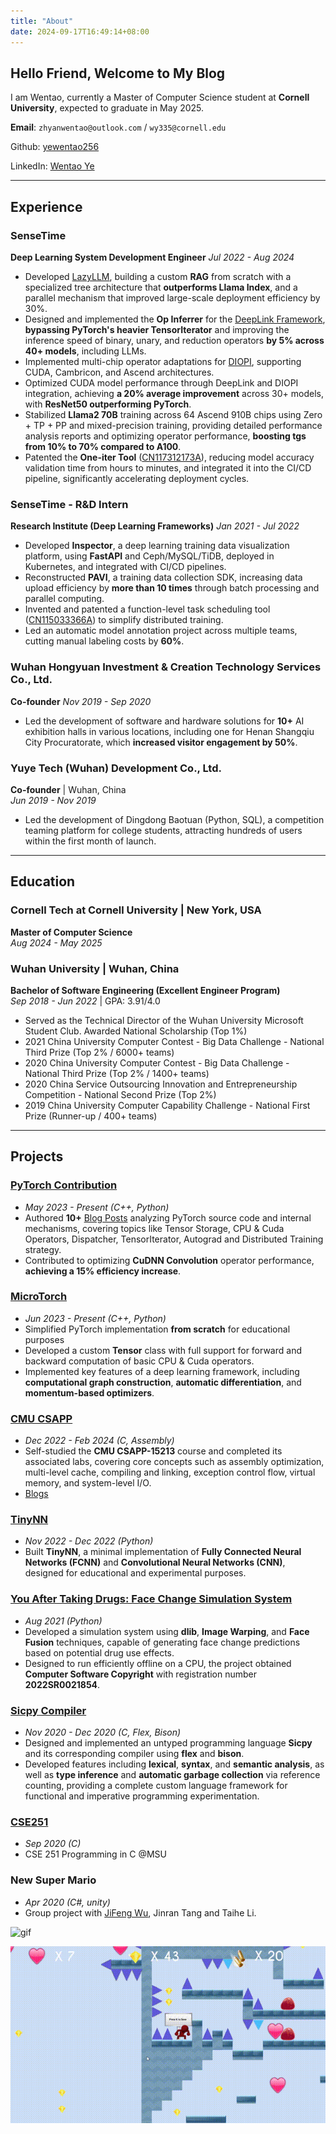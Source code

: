 ```yaml
---
title: "About"
date: 2024-09-17T16:49:14+08:00
---
```


## Hello Friend, Welcome to My Blog

I am Wentao, currently a Master of Computer Science student at **Cornell University**, expected to graduate in May 2025.

**Email**: `zhyanwentao@outlook.com` / `wy335@cornell.edu`

Github: [yewentao256](https://github.com/yewentao256)

LinkedIn: [Wentao Ye](https://www.linkedin.com/in/yewentao/)

---

## Experience

### **SenseTime**

**Deep Learning System Development Engineer**
*Jul 2022 - Aug 2024*

- Developed [LazyLLM](https://github.com/LazyAGI/LazyLLM/issues?q=author%3Ayewentao256+), building a custom **RAG** from scratch with a specialized tree architecture that **outperforms Llama Index**, and a parallel mechanism that improved large-scale deployment efficiency by 30%.
- Designed and implemented the **Op Inferrer** for the [DeepLink Framework](https://github.com/DeepLink-org/deeplink.framework/issues?q=author%3Ayewentao256+), **bypassing PyTorch's heavier TensorIterator** and improving the inference speed of binary, unary, and reduction operators **by 5% across 40+ models**, including LLMs.
- Implemented multi-chip operator adaptations for [DIOPI](https://github.com/DeepLink-org/DIOPI/issues?q=author%3Ayewentao256+), supporting CUDA, Cambricon, and Ascend architectures.
- Optimized CUDA model performance through DeepLink and DIOPI integration, achieving **a 20% average improvement** across 30+ models, with **ResNet50 outperforming PyTorch**.
- Stabilized **Llama2 70B** training across 64 Ascend 910B chips using Zero + TP + PP and mixed-precision training, providing detailed performance analysis reports and optimizing operator performance, **boosting tgs from 10% to 70% compared to A100**.
- Patented the **One-iter Tool** ([CN117312173A](https://patents.google.com/patent/CN117312173A/en?oq=CN117312173A)), reducing model accuracy validation time from hours to minutes, and integrated it into the CI/CD pipeline, significantly accelerating deployment cycles.

### **SenseTime - R&D Intern**

**Research Institute (Deep Learning Frameworks)**
*Jan 2021 - Jul 2022*

- Developed **Inspector**, a deep learning training data visualization platform, using **FastAPI** and Ceph/MySQL/TiDB, deployed in Kubernetes, and integrated with CI/CD pipelines.
- Reconstructed **PAVI**, a training data collection SDK, increasing data upload efficiency by **more than 10 times** through batch processing and parallel computing.
- Invented and patented a function-level task scheduling tool ([CN115033366A](https://patents.google.com/patent/CN115033366A/en)) to simplify distributed training.
- Led an automatic model annotation project across multiple teams, cutting manual labeling costs by **60%**.

### **Wuhan Hongyuan Investment & Creation Technology Services Co., Ltd.**

**Co-founder**
*Nov 2019 - Sep 2020*

- Led the development of software and hardware solutions for **10+** AI exhibition halls in various locations, including one for Henan Shangqiu City Procuratorate, which **increased visitor engagement by 50%**.

### **Yuye Tech (Wuhan) Development Co., Ltd.**

**Co-founder** | Wuhan, China  
*Jun 2019 - Nov 2019*

- Led the development of Dingdong Baotuan (Python, SQL), a competition teaming platform for college students, attracting hundreds of users within the first month of launch.

---

## Education

### **Cornell Tech at Cornell University** | New York, USA

**Master of Computer Science**  
*Aug 2024 - May 2025*

### **Wuhan University** | Wuhan, China

**Bachelor of Software Engineering (Excellent Engineer Program)**  
*Sep 2018 - Jun 2022* | GPA: 3.91/4.0

- Served as the Technical Director of the Wuhan University Microsoft Student Club. Awarded National Scholarship (Top 1%)
- 2021 China University Computer Contest - Big Data Challenge - National Third Prize (Top 2% / 6000+ teams)
- 2020 China University Computer Contest - Big Data Challenge - National Third Prize (Top 2% / 1400+ teams)
- 2020 China Service Outsourcing Innovation and Entrepreneurship Competition - National Second Prize (Top 2%)
- 2019 China University Computer Capability Challenge - National First Prize (Runner-up / 400+ teams)

---

## Projects

### **[PyTorch Contribution](https://github.com/pytorch/pytorch/issues?q=author%3Ayewentao256)**

- *May 2023 - Present (C++, Python)*
- Authored **10+** [Blog Posts](https://wentao.site/categories/pytorch/) analyzing PyTorch source code and internal mechanisms, covering topics like Tensor Storage, CPU & Cuda Operators, Dispatcher, TensorIterator, Autograd and Distributed Training strategy.
- Contributed to optimizing **CuDNN Convolution** operator performance, **achieving a 15% efficiency increase**.

### **[MicroTorch](https://github.com/yewentao256/MicroTorch)**

- *Jun 2023 - Present (C++, Python)*
- Simplified PyTorch implementation **from scratch** for educational purposes
- Developed a custom **Tensor** class with full support for forward and backward computation of basic CPU & Cuda operators.
- Implemented key features of a deep learning framework, including **computational graph construction**, **automatic differentiation**, and **momentum-based optimizers**.

### **[CMU CSAPP](https://github.com/yewentao256/CSAPP_15213)**

- *Dec 2022 - Feb 2024 (C, Assembly)*
- Self-studied the **CMU CSAPP-15213** course and completed its associated labs, covering core concepts such as assembly optimization, multi-level cache, compiling and linking, exception control flow, virtual memory, and system-level I/O.
- [Blogs](https://wentao.site/categories/csapp/)

### **[TinyNN](https://github.com/yewentao256/TinyNN)**

- *Nov 2022 - Dec 2022 (Python)*
- Built **TinyNN**, a minimal implementation of **Fully Connected Neural Networks (FCNN)** and **Convolutional Neural Networks (CNN)**, designed for educational and experimental purposes.

### **[You After Taking Drugs: Face Change Simulation System](https://github.com/yewentao256/You-after-taking-drugs)**

- *Aug 2021 (Python)*
- Developed a simulation system using **dlib**, **Image Warping**, and **Face Fusion** techniques, capable of generating face change predictions based on potential drug use effects.
- Designed to run efficiently offline on a CPU, the project obtained **Computer Software Copyright** with registration number **2022SR0021854**.

### **[Sicpy Compiler](https://github.com/yewentao256/sicpy)**

- *Nov 2020 - Dec 2020 (C, Flex, Bison)*
- Designed and implemented an untyped programming language **Sicpy** and its corresponding compiler using **flex** and **bison**.
- Developed features including **lexical**, **syntax**, and **semantic analysis**, as well as **type inference** and **automatic garbage collection** via reference counting, providing a complete custom language framework for functional and imperative programming experimentation.

### **[CSE251](https://github.com/yewentao256/CSE251)**

- *Sep 2020 (C)*
- CSE 251 Programming in C @MSU

### **New Super Mario**

- *Apr 2020 (C#, unity)*
- Group project with [JiFeng Wu](https://github.com/jifengwu2k), Jinran Tang and Taihe Li.

![gif](resources/mario.gif)

![gif](resources/mario2.gif)
